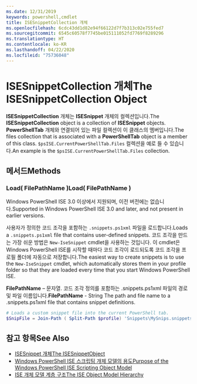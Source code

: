 ```yaml
---
ms.date: 12/31/2019
keywords: powershell,cmdlet
title: ISESnippetCollection 개체
ms.openlocfilehash: 6cdc43dd1d82e94f66122d7f7b313c02e755fed7
ms.sourcegitcommit: 6545c60578f7745be015111052fd7769f8289296
ms.translationtype: HT
ms.contentlocale: ko-KR
ms.lasthandoff: 04/22/2020
ms.locfileid: "75736048"
---
```

# <a name="the-isesnippetcollection-object"></a><span data-ttu-id="55023-103">ISESnippetCollection 개체</span><span class="sxs-lookup"><span data-stu-id="55023-103">The ISESnippetCollection Object</span></span>

<span data-ttu-id="55023-104">**ISESnippetCollection** 개체는 **ISESnippet** 개체의 컬렉션입니다.</span><span class="sxs-lookup"><span data-stu-id="55023-104">The **ISESnippetCollection** object is a collection of **ISESnippet** objects.</span></span> <span data-ttu-id="55023-105">**PowerShellTab** 개체와 연결되어 있는 파일 컬렉션이 이 클래스의 멤버입니다.</span><span class="sxs-lookup"><span data-stu-id="55023-105">The files collection that is associated with a **PowerShellTab** object is a member of this class.</span></span> <span data-ttu-id="55023-106">`$psISE.CurrentPowerShellTab.Files` 컬렉션을 예로 들 수 있습니다.</span><span class="sxs-lookup"><span data-stu-id="55023-106">An example is the `$psISE.CurrentPowerShellTab.Files` collection.</span></span>

## <a name="methods"></a><span data-ttu-id="55023-107">메서드</span><span class="sxs-lookup"><span data-stu-id="55023-107">Methods</span></span>

### <a name="load-filepathname-"></a><span data-ttu-id="55023-108">Load\( FilePathName \)</span><span class="sxs-lookup"><span data-stu-id="55023-108">Load\( FilePathName \)</span></span>

<span data-ttu-id="55023-109">Windows PowerShell ISE 3.0 이상에서 지원되며, 이전 버전에는 없습니다.</span><span class="sxs-lookup"><span data-stu-id="55023-109">Supported in Windows PowerShell ISE 3.0 and later, and not present in earlier versions.</span></span>

<span data-ttu-id="55023-110">사용자가 정의한 코드 조각을 포함하는 `.snippets.ps1xml` 파일을 로드합니다.</span><span class="sxs-lookup"><span data-stu-id="55023-110">Loads a `.snippets.ps1xml` file that contains user-defined snippets.</span></span> <span data-ttu-id="55023-111">코드 조각을 만드는 가장 쉬운 방법은 `New-IseSnippet` cmdlet을 사용하는 것입니다. 이 cmdlet은 Windows PowerShell ISE를 시작할 때마다 코드 조각이 로드되도록 코드 조각을 프로필 폴더에 자동으로 저장합니다.</span><span class="sxs-lookup"><span data-stu-id="55023-111">The easiest way to create snippets is to use the `New-IseSnippet` cmdlet, which automatically stores them in your profile folder so that they are loaded every time that you start Windows PowerShell ISE.</span></span>

<span data-ttu-id="55023-112">**FilePathName** – 문자열. 코드 조각 정의를 포함하는 .snippets.ps1xml 파일의 경로 및 파일 이름입니다.</span><span class="sxs-lookup"><span data-stu-id="55023-112">**FilePathName** - String The path and file name to a .snippets.ps1xml file that contains snippet definitions.</span></span>

```powershell
# Loads a custom snippet file into the current PowerShell tab.
$SnipFile = Join-Path ( Split-Path $profile) 'Snippets\MySnips.snippets.ps1xml' $psISE.CurrentPowerShellTab.Snippets.Add($SnipPath)
```

## <a name="see-also"></a><span data-ttu-id="55023-113">참고 항목</span><span class="sxs-lookup"><span data-stu-id="55023-113">See Also</span></span>

- [<span data-ttu-id="55023-114">ISESnippet 개체</span><span class="sxs-lookup"><span data-stu-id="55023-114">The ISESnippetObject</span></span>](The-ISESnippetObject.md)
- [<span data-ttu-id="55023-115">Windows PowerShell ISE 스크립팅 개체 모델의 용도</span><span class="sxs-lookup"><span data-stu-id="55023-115">Purpose of the Windows PowerShell ISE Scripting Object Model</span></span>](Purpose-of-the-Windows-PowerShell-ISE-Scripting-Object-Model.md)
- [<span data-ttu-id="55023-116">ISE 개체 모델 계층 구조</span><span class="sxs-lookup"><span data-stu-id="55023-116">The ISE Object Model Hierarchy</span></span>](The-ISE-Object-Model-Hierarchy.md)
